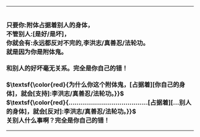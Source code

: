 <h3>
<br><hr>
<br>只要你:附体占据着别人的身体，
<br>不管别人:[是好/是坏]，
<br>你就会有:永远都反对不完的,李洪志/真善忍/法轮功。
<br>就是因为你是附体鬼。
<br>
<br>和别人的好坏毫无关系。完全是你自己的错！
<br>
<br>$\textsf{\color{red}{为什么你这个附体鬼，[占据着][你自己的身体]，就会[支持]:李洪志/真善忍/法轮功。}}$
<br>$\textsf{\color{red}{…………………………………[占据着][…别人的身体]，就会[反对]:李洪志/真善忍/法轮功。}}$
<br>关别人什么事啊？完全是你自己的错！
<br><hr>
</h3>
